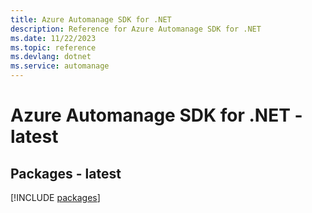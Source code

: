 ```yaml
---
title: Azure Automanage SDK for .NET
description: Reference for Azure Automanage SDK for .NET
ms.date: 11/22/2023
ms.topic: reference
ms.devlang: dotnet
ms.service: automanage
---
```

# Azure Automanage SDK for .NET - latest
## Packages - latest
[!INCLUDE [packages](automanage-index.md)]